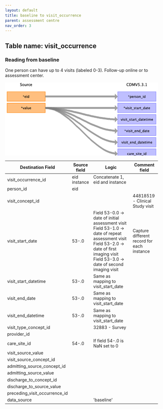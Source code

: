 ```yaml
---
layout: default
title: baseline to visit_occurrence
parent: assessment centre
nav_order: 3
---
```


## Table name: visit_occurrence

### Reading from baseline

One person can have up to 4 visits (labeled 0-3).
Follow-up online or to assessment center.

![](md_files/image8.png)

| Destination Field | Source field | Logic | Comment field |
| --- | --- | --- | --- |
| visit_occurrence_id | eid<br>instance | Concatenate 1, eid and instance |  |
| person_id | eid |  |  |
| visit_concept_id |  |  | 44818519 - Clinical Study visit |
| visit_start_date | 53-<instance>.0 | Field 53-0.0 -> date of initial assessment visit  Field 53-1.0 -> date of repeat assessment visit  Field 53-2.0 -> date of first imaging visit  Field 53-3.0 -> date of second imaging visit | Capture different record for each instance<br> |
| visit_start_datetime | 53-<instance>.0 | Same as mapping to visit_start_date |  |
| visit_end_date | 53-<instance>.0 | Same as mapping to visit_start_date |  |
| visit_end_datetime | 53-<instance>.0 | Same as mapping to visit_start_date |  |
| visit_type_concept_id |  | 32883 - Survey |  |
| provider_id |  |  |  |
| care_site_id | 54-<instance>.0 | If field 54-<instance>.0 is NaN set to 0 |  |
| visit_source_value |  |  |  |
| visit_source_concept_id |  |  |  |
| admitting_source_concept_id |  |  |  |
| admitting_source_value |  |  |  |
| discharge_to_concept_id |  |  |  |
| discharge_to_source_value |  |  |  |
| preceding_visit_occurrence_id |  |  |  |
| data_source |  | 'baseline' |  |  |
